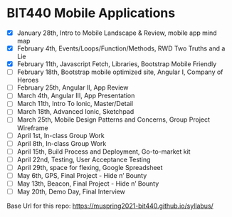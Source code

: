 # BIT440 Mobile Applications

- [X] January 28th, Intro to Mobile Landscape & Review, mobile app mind map
- [X] February 4th, Events/Loops/Function/Methods, RWD Two Truths and a Lie
- [X] February 11th, Javascript Fetch, Libraries, Bootstrap Mobile Friendly
- [ ] February 18th, Bootstrap mobile optimized site, Angular I, Company of Heroes
- [ ] February 25th, Angular II, App Review
- [ ] March 4th, Angular III, App Presentation
- [ ] March 11th, Intro To Ionic, Master/Detail
- [ ] March 18th, Advanced Ionic, Sketchpad
- [ ] March 25th, Mobile Design Patterns and Concerns, Group Project Wireframe
- [ ] April 1st, In-class Group Work
- [ ] April 8th, In-class Group Work
- [ ] April 15th, Build Process and Deployment, Go-to-market kit
- [ ] April 22nd, Testing, User Acceptance Testing
- [ ] April 29th, space for flexing, Google Spreadsheet
- [ ] May 6th, GPS, Final Project - Hide n’ Bounty
- [ ] May 13th, Beacon, Final Project - Hide n’ Bounty
- [ ] May 20th, Demo Day, Final Interview

Base Url for this repo: https://muspring2021-bit440.github.io/syllabus/
